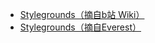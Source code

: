 * [Stylegrounds（摘自b站 Wiki）](https://wiki.biligame.com/celeste/%E8%83%8C%E6%99%AF)
* [Stylegrounds（摘自Everest）](https://github.com/EverestAPI/Resources/wiki/Adding-Stylegrounds)